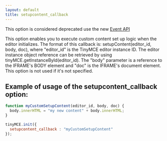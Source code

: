 ```yaml
---
layout: default
title: setupcontent_callback
---
```


This option is considered deprecated use the new [Event API](https://www.tiny.cloud/docs-3x/api/class_tinymce.Editor.html/)

This option enables you to execute custom content set up logic when the editor initializes. The format of this callback is: setupContent(editor_id, body, doc), where "editor_id" is the TinyMCE editor instance ID. The editor instance object reference can be retrieved by using tinyMCE.getInstanceById(editor_id). The "body" parameter is a reference to the IFRAME's BODY element and "doc" is the IFRAME's document element. This option is not used if it's not specified.

## Example of usage of the setupcontent_callback option:

```js
function myCustomSetupContent(editor_id, body, doc) {
  body.innerHTML = "my new content" + body.innerHTML;
}

tinyMCE.init({
  setupcontent_callback : "myCustomSetupContent"
});
```
